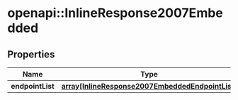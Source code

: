 # openapi::InlineResponse2007Embedded

## Properties
Name | Type | Description | Notes
------------ | ------------- | ------------- | -------------
**endpointList** | [**array[InlineResponse2007EmbeddedEndpointList]**](inline_response_200_7__embedded_endpointList.md) |  | 


